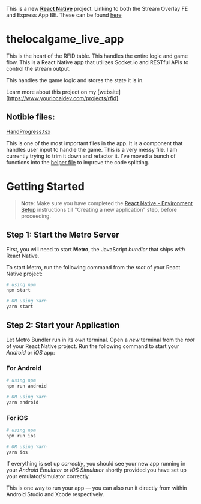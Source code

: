 This is a new [**React Native**](https://reactnative.dev) project. Linking to both the Stream Overlay FE and Express App BE. These can be found [here](https://github.com/yourlocaldeveloper/thelocalgame)


# thelocalgame_live_app

This is the heart of the RFID table. This handles the entire logic and game flow. This is a React Native app that utilizes Socket.io and RESTful APIs to control the stream output.

This handles the game logic and stores the state it is in.

Learn more about this project on my [website][https://www.yourlocaldev.com/projects/rfid]

## Notible files:

[HandProgress.tsx](https://github.com/yourlocaldeveloper/thelocalgame_live_app/blob/develop/components/molecules/HandProgress/HandProgress.tsx)

This is one of the most important files in the app. It is a component that handles user input to handle the game. This is a very messy file. I am currently trying to trim it down and refactor it. I've moved a bunch of functions into the [helper file](https://github.com/yourlocaldeveloper/thelocalgame_live_app/blob/develop/components/molecules/HandProgress/HandProgress.helpers.ts) to improve the code splitting.

# Getting Started

>**Note**: Make sure you have completed the [React Native - Environment Setup](https://reactnative.dev/docs/environment-setup) instructions till "Creating a new application" step, before proceeding.

## Step 1: Start the Metro Server

First, you will need to start **Metro**, the JavaScript _bundler_ that ships _with_ React Native.

To start Metro, run the following command from the _root_ of your React Native project:

```bash
# using npm
npm start

# OR using Yarn
yarn start
```

## Step 2: Start your Application

Let Metro Bundler run in its _own_ terminal. Open a _new_ terminal from the _root_ of your React Native project. Run the following command to start your _Android_ or _iOS_ app:

### For Android

```bash
# using npm
npm run android

# OR using Yarn
yarn android
```

### For iOS

```bash
# using npm
npm run ios

# OR using Yarn
yarn ios
```

If everything is set up _correctly_, you should see your new app running in your _Android Emulator_ or _iOS Simulator_ shortly provided you have set up your emulator/simulator correctly.

This is one way to run your app — you can also run it directly from within Android Studio and Xcode respectively.
